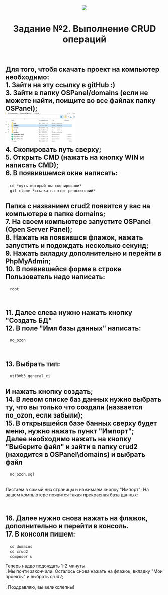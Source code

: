<p align="center">
    <a href="https://github.com/yiisoft" target="_blank">
        <img src="https://avatars0.githubusercontent.com/u/993323" height="100px">
    </a>
    <h1 align="center">Задание №2. Выполнение CRUD операций</h1>
    <br>
</p>

Для того, чтобя скачать проект на компьютер необходимо:
<br>1. Зайти на эту ссылку в gitHub :)
<br>3. Зайти в папку OSPanel/domains (если не можете найти, поищите во все файлах папку OSPanel);<br>
<img src="img/step1.JFIF" alt="img" height="100px">
<br>4. Скопировать путь сверху;
<br>5. Открыть CMD (нажать на кнопку WIN и написать CMD);
<br>6. В появившемся окне написать:
-------------------

      cd *путь который вы скопировали*
      git clone *ссылка на этот репозиторий*

Папка с названием crud2 появится у вас на компьютере в папке domains;
<br>7. На своем компьютере запустите OSPanel (Open Server Panel);
<br>8. Нажать на появившся флажок, нажать запустить и подождать несколько секунд;
<br>9. Нажать вкладку дополнительно и перейти в PhpMyAdmin;
<br>10. В появившейся форме в строке Пользователь надо написать:
-------------------

      root
<br>11. Далее слева нужно нажать кнопку "Создать БД"
<br>12. В поле "Имя базы данных" написать: 
-------------------

      no_ozon

<br>13. Выбрать тип:
-------------------

      utf8mb3_general_ci

И нажать кнопку создать;
<br>14. В левом списке баз данных нужно выбрать ту, что вы только что создали (назвается no_ozon, если забыли);
<br>15. В открывшейся базе банных сверху будет меню, нужно нажать пункт "Импорт";
<br>Далее необходимо нажать на кнопку "Выберите файл" и зайти в папку crud2 (находится в OSPanel\domains) и выбрать файл 
-------------------

      no_ozon.sql

<br>Листаем в самый низ страницы и нажимаем кнопку "Импорт";
На вашем компьютере появится такая прекрасная база данных:

<br>16. Далее нужно снова нажать на флажок, дополнительно и перейти в консоль.
<br>17. В консоли пишем:
-------------------

      cd domains
      cd crud2
      composer u
Теперь наддо подождать 1-2 минуты.
<br>. Мы почти закончили. Осталось снова нажать на флажок, вкладку "Мои проекты" и выбрать crud2;
<br>. 
<br>. Поздравляю, вы великолепны!

